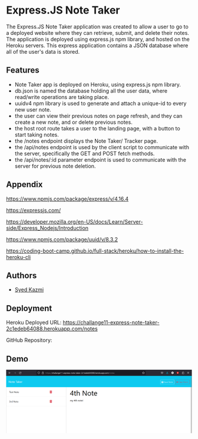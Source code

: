 # Express.JS Note Taker

The Express.JS Note Taker application was created to allow a user to go to a deployed website where they can retrieve, submit, and delete their notes.
The application is deployed using express.js npm library, and hosted on the Heroku servers. This express application contains a JSON database where all of the user's data is stored.

## Features

- Note Taker app is deployed on Heroku, using express.js npm library.
- db.json is named the database holding all the user data, where read/write operations are taking place.
- uuidv4 npm library is used to generate and attach a unique-id to every new user note.
- the user can view their previous notes on page refresh, and they can create a new note, and or delete previous notes.
- the host root route takes a user to the landing page, with a button to start taking notes.
- the /notes endpoint displays the Note Taker/ Tracker page.
- the /api/notes endpoint is used by the client script to communicate with the server, specifically the GET and POST fetch methods.
- the /api/notes/:id parameter endpoint is used to communicate with the server for previous note deletion.

## Appendix

https://www.npmjs.com/package/express/v/4.16.4

https://expressjs.com/

https://developer.mozilla.org/en-US/docs/Learn/Server-side/Express_Nodejs/Introduction

https://www.npmjs.com/package/uuid/v/8.3.2

https://coding-boot-camp.github.io/full-stack/heroku/how-to-install-the-heroku-cli

## Authors

- [Syed Kazmi](https://github.com/kazmiali123)

## Deployment

Heroku Deployed URL: https://challange11-express-note-taker-2c1edeb64088.herokuapp.com/notes

GitHub Repository:

## Demo

![Existing notes are listed in the left-hand column with empty fields on the right-hand side for the new note’s title and text.](./images/demo-app-snippet.png)
